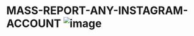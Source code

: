 # MASS-REPORT-ANY-INSTAGRAM-ACCOUNT ![image](https://user-images.githubusercontent.com/67076946/114985372-5b696a80-9eb0-11eb-9ea7-c7b1ee012509.png)
